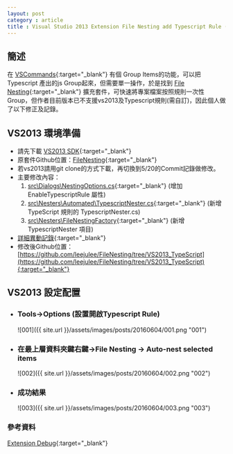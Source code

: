```yaml
---
layout: post
category : article
title : Visual Studio 2013 Extension File Nesting add Typescript Rule (記錄)
---
```


## 簡述

在 [VSCommands](https://marketplace.visualstudio.com/items?itemName=SquaredInfinityJarekKardas.VSCommandsforVisualStudio2013){:target="_blank"} 有個 Group Items的功能，可以把Typescript 產出的js Group起來，但需要單一操作，於是找到 [File Nesting](https://marketplace.visualstudio.com/items?itemName=MadsKristensen.FileNesting){:target="_blank"} 擴充套件，可快速將專案檔案按照規則一次性Group，但作者目前版本已不支援vs2013及Typescript規則(需自訂)，因此個人做了以下修正及記錄。

## VS2013 環境準備

- 請先下載 [VS2013 SDK](https://www.microsoft.com/en-us/download/details.aspx?id=40758){:target="_blank"}
- 原套件Github位置：[FileNesting](https://github.com/madskristensen/FileNesting){:target="_blank"}
- 若vs2013請用git clone的方式下載，再切換到5/20的Commit記錄做修改。
- 主要修改內容：
  1. [src\Dialogs\NestingOptions.cs](https://github.com/leejulee/FileNesting/blob/VS2013_TypeScript/src/Dialogs/NestingOptions.cs){:target="_blank"} (增加 EnableTypescriptRule 屬性)
  2. [src\Nesters\Automated\TypescriptNester.cs](https://github.com/leejulee/FileNesting/blob/VS2013_TypeScript/src/Nesters/Automated/TypescriptNester.cs){:target="_blank"} (新增 TypeScript 規則的 TypescriptNester.cs)
  3. [src\Nesters\FileNestingFactory](https://github.com/leejulee/FileNesting/blob/VS2013_TypeScript/src/Nesters/FileNestingFactory.cs){:target="_blank"} (新增 TypescriptNester 項目)
- [詳細異動記錄](https://github.com/leejulee/FileNesting/commit/502f72f8a775293a0f4686c1fe174460b143f9cd){:target="_blank"}
- 修改後Github位置：[https://github.com/leejulee/FileNesting/tree/VS2013_TypeScript](https://github.com/leejulee/FileNesting/tree/VS2013_TypeScript){:target="_blank"}

## VS2013 設定配置
- ### Tools→Options (設置開啟Typescript Rule)
  ![001]({{ site.url }}/assets/images/posts/20160604/001.png "001")
- ### 在最上層資料夾鍵右鍵→File Nesting → Auto-nest selected items 
  ![002]({{ site.url }}/assets/images/posts/20160604/002.png "002")
- ### 成功結果
  ![003]({{ site.url }}/assets/images/posts/20160604/003.png "003")

### 參考資料
[Extension Debug](http://stackoverflow.com/questions/9281662/how-to-debug-visual-studio-extensions){:target="_blank"}